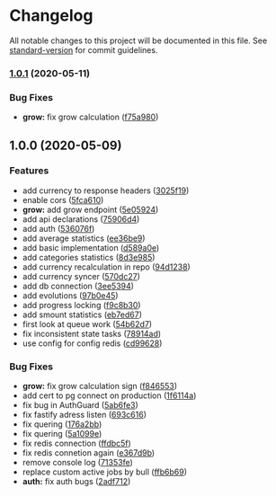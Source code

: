 # Changelog

All notable changes to this project will be documented in this file. See [standard-version](https://github.com/conventional-changelog/standard-version) for commit guidelines.

### [1.0.1](https://github.com/checkmoney/dr-khomyuk/compare/v1.0.0...v1.0.1) (2020-05-11)

### Bug Fixes

- **grow:** fix grow calculation ([f75a980](https://github.com/checkmoney/dr-khomyuk/commit/f75a980635af8232b75af490653f59eaa9e96503))

## 1.0.0 (2020-05-09)

### Features

- add currency to response headers ([3025f19](https://github.com/checkmoney/dr-khomyuk/commit/3025f19c61a04d8a3937006f611dfb00343e9302))
- enable cors ([5fca610](https://github.com/checkmoney/dr-khomyuk/commit/5fca610b4b1274f8c6503930330542f73253b119))
- **grow:** add grow endpoint ([5e05924](https://github.com/checkmoney/dr-khomyuk/commit/5e05924544b4f665b159e9fe330f4c06f0fc002c))
- add api declarations ([75906d4](https://github.com/checkmoney/dr-khomyuk/commit/75906d4d2b6ce0dd7055561f768c9be4e5cee4ed))
- add auth ([536076f](https://github.com/checkmoney/dr-khomyuk/commit/536076f9a0d8bee4e4cb1d18d3b926fe1a315db1))
- add average statistics ([ee36be9](https://github.com/checkmoney/dr-khomyuk/commit/ee36be926e88cd09e05de9b95829ba8b8d300d75))
- add basic implementation ([d589a0e](https://github.com/checkmoney/dr-khomyuk/commit/d589a0eaef311407ff3787e3f018885bc941d4e9))
- add categories statistics ([8d3e985](https://github.com/checkmoney/dr-khomyuk/commit/8d3e98556ee183753cfd878ef9e9554eff07ac99))
- add currency recalculation in repo ([94d1238](https://github.com/checkmoney/dr-khomyuk/commit/94d12385757d2a2240677157f62a837a7934b1e0))
- add currency syncer ([570dc27](https://github.com/checkmoney/dr-khomyuk/commit/570dc27b87cf62c9bb17318cb164dc15cda81674))
- add db connection ([3ee5394](https://github.com/checkmoney/dr-khomyuk/commit/3ee53943eba3cf39f41d509ec65350ff988c44e0))
- add evolutions ([97b0e45](https://github.com/checkmoney/dr-khomyuk/commit/97b0e45041dda40a0263203ac7017ccf3151dfa5))
- add progress locking ([f9c8b30](https://github.com/checkmoney/dr-khomyuk/commit/f9c8b30ebfeedc61926809770a5b954a99e0b890))
- add smount statistics ([eb7ed67](https://github.com/checkmoney/dr-khomyuk/commit/eb7ed675a378a9f5702723884edfbadd21c5e46a))
- first look at queue work ([54b62d7](https://github.com/checkmoney/dr-khomyuk/commit/54b62d7dc9fea565b44e3a2bcc230d6aaf3a8891))
- fix inconsistent state tasks ([78914ad](https://github.com/checkmoney/dr-khomyuk/commit/78914ad6bb18c10df5bd4d6bfd577d0dec70edaa))
- use config for config redis ([cd99628](https://github.com/checkmoney/dr-khomyuk/commit/cd99628ddcdeaeb0499c0bff11a39cbdb0fe041b))

### Bug Fixes

- **grow:** fix grow calculation sign ([f846553](https://github.com/checkmoney/dr-khomyuk/commit/f846553f1c463cc4c6bb9e23f86031e2ef789252))
- add cert to pg connect on production ([1f6114a](https://github.com/checkmoney/dr-khomyuk/commit/1f6114a6870369dea120b7ec8e4bc48c15e780ca))
- fix bug in AuthGuard ([5ab6fe3](https://github.com/checkmoney/dr-khomyuk/commit/5ab6fe3b63c4de2ac04ac6e6fd7ba9088d33b4a7))
- fix fastify adress listen ([693c616](https://github.com/checkmoney/dr-khomyuk/commit/693c61674cff970c68dcd67c97faf62a2f7f9d0f))
- fix quering ([176a2bb](https://github.com/checkmoney/dr-khomyuk/commit/176a2bb0bf692adfa41fbc55ae811e836960b6cb))
- fix quering ([5a1099e](https://github.com/checkmoney/dr-khomyuk/commit/5a1099e1ca46442794d432f3fe0ab7fedfa9b98b))
- fix redis connection ([ffdbc5f](https://github.com/checkmoney/dr-khomyuk/commit/ffdbc5fcf146f69ca4ace0c59c4bdec6bd9164a6))
- fix redis connetion again ([e367d9b](https://github.com/checkmoney/dr-khomyuk/commit/e367d9b3ee42fc2c3bd6d7f827790a3f967e0012))
- remove console log ([71353fe](https://github.com/checkmoney/dr-khomyuk/commit/71353fee58487a42c7793dd8748fc86f7b8a024b))
- replace custom active jobs by bull ([ffb6b69](https://github.com/checkmoney/dr-khomyuk/commit/ffb6b698eeda90d9523e4f8deb2833d49d1579fa))
- **auth:** fix auth bugs ([2adf712](https://github.com/checkmoney/dr-khomyuk/commit/2adf712f2c9bc26af001f4c69924d510eee4e106))
